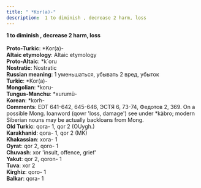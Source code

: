 ```yaml
---
title: " *Kor(a)-"
description:  1 to diminish , decrease 2 harm, loss
---
```

<p data-pagefind-weight="0.5">
<strong> 1 to diminish , decrease 2 harm, loss</strong><br><br>
<strong>Proto-Turkic</strong>:  *Kor(a)-<br>
<strong>Altaic etymology</strong>:  Altaic etymology<br>
<strong> Proto-Altaic</strong>:  *k`oru<br>
<strong>Nostratic</strong>:  Nostratic<br>
<strong>Russian meaning</strong>:  1 уменьшаться, убывать 2 вред, убыток<br>
<strong>Turkic</strong>:  *Kor(a)-<br>
<strong>Mongolian</strong>:  *koru-<br>
<strong>Tungus-Manchu</strong>:  *xurumü-<br>
<strong>Korean</strong>:  *korh-<br>
<strong>Comments</strong>:  EDT 641-642, 645-646, ЭСТЯ 6, 73-74, Федотов 2, 369. On a possible Mong. loanword (qowr 'loss, damage') see under *kàbro; modern Siberian nouns may be actually backloans from Mong.<br>
<strong>Old Turkic</strong>:  qora- 1, qor 2 (OUygh.)<br>
<strong>Karakhanid</strong>:  qora- 1, qor 2 (MK)<br>
<strong>Khakassian</strong>:  xora- 1<br>
<strong>Oyrat</strong>:  qor 2, qoro- 1<br>
<strong>Chuvash</strong>:  xor 'insult, offence, grief'<br>
<strong>Yakut</strong>:  qor 2, qoron- 1<br>
<strong>Tuva</strong>:  xor 2<br>
<strong>Kirghiz</strong>:  qoro- 1<br>
<strong>Balkar</strong>:  qora- 1<br>

</p>
